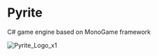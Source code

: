 # Pyrite
C# game engine based on MonoGame framework

![Pyrite_Logo_x1](https://github.com/SumishiM/Pyrite/assets/92516108/0a119727-40c0-48c5-84a5-bf8c8d90afe4)

